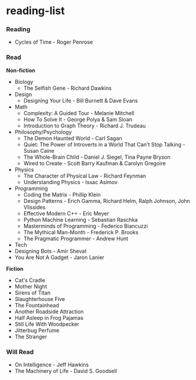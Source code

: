 # reading-list

### Reading
 * Cycles of Time - Roger Penrose

### Read
__Non-fiction__
  * Biology
    * The Selfish Gene - Richard Dawkins
  * Design
    * Designing Your Life - Bill Burnett & Dave Evans
  * Math
    * Complexity: A Guided Tour - Melanie Mitchell
    * How To Solve It - George Polya & Sam Sloan
    * Introduction to Graph Theory - Richard J. Trudeau
  * Philosophy/Psychology
    * The Demon Haunted World - Carl Sagan
    * Quiet: The Power of Introverts in a World That Can't Stop Talking - Susan Caine
    * The Whole-Brain Child - Daniel J. Siegel, Tina Payne Bryson
    * Wired to Create - Scott Barry Kaufman & Carolyn Gregoire
  * Physics
    * The Character of Physical Law - Richard Feynman
    * Understanding Physics - Issac Asimov
  * Programming
    * Coding the Matrix - Phillip Klein
    * Design Patterns - Erich Gamma,‎ Richard Helm, Ralph Johnson,‎ John Vlissides
    * Effective Modern C++ - Eric Meyer
    * Python Machine Learning - Sebastian Raschka
    * Masterminds of Programming - Federico Biancuzzi
    * The Mythical Man-Month - Frederick P. Brooks
    * The Pragmatic Programmer - Andrew Hunt
  * Tech
   * Designing Bots - Amir Shevat
   * You Are Not A Gadget - Jaron Lanier

__Fiction__
* Cat's Cradle
* Mother Night
* Sirens of Titan
* Slaughterhouse Five
* The Fountainhead
* Another Roadside Attraction
* Half Asleep in Frog Pajamas
* Still Life With Woodpecker
* Jitterbug Perfume
* The Stranger

### Will Read
  * On Intelligence - Jeff Hawkins
  * The Machinery of Life - David S. Goodsell
